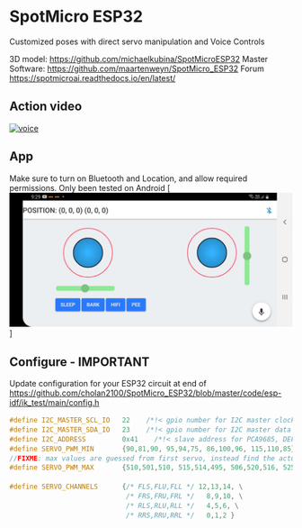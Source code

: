 # SpotMicro ESP32
Customized poses with direct servo manipulation and Voice Controls

3D model: https://github.com/michaelkubina/SpotMicroESP32
Master Software: https://github.com/maartenweyn/SpotMicro_ESP32
Forum https://spotmicroai.readthedocs.io/en/latest/

## Action video
[![voice](https://img.youtube.com/vi/YhH5K681pzY/0.jpg)](https://www.youtube.com/watch?v=YhH5K681pzY "App")

## App
Make sure to turn on Bluetooth and Location, and allow required permissions.
Only been tested on Android
[![App](img/app_ss.jpeg)]


## Configure - IMPORTANT
Update configuration for your ESP32 circuit at end of
https://github.com/cholan2100/SpotMicro_ESP32/blob/master/code/esp-idf/ik_test/main/config.h

```c
#define I2C_MASTER_SCL_IO   22    /*!< gpio number for I2C master clock */
#define I2C_MASTER_SDA_IO   23    /*!< gpio number for I2C master data  */
#define I2C_ADDRESS         0x41    /*!< slave address for PCA9685, DEFAULT: 0x40 */
#define SERVO_PWM_MIN       {90,81,90, 95,94,75, 86,100,96, 115,110,85} //FLS,FLU,FLL, FRS,FRU,FRL, RLS,RLU,RLL, RRS,RRU,RRL
//FIXME: max values are guessed from first servo, instead find the actual duty cycleint8_t pwm_channel[12] = 
#define SERVO_PWM_MAX       {510,501,510, 515,514,495, 506,520,516, 525,530,505} //FLS,FLU,FLL, FRS,FRU,FRL, RLS,RLU,RLL, RRS,RRU,RRL

#define SERVO_CHANNELS      {/* FLS,FLU,FLL */ 12,13,14, \
                             /* FRS,FRU,FRL */   8,9,10, \
                             /* RLS,RLU,RLL */   4,5,6, \
                             /* RRS,RRU,RRL */   0,1,2 } 
```


